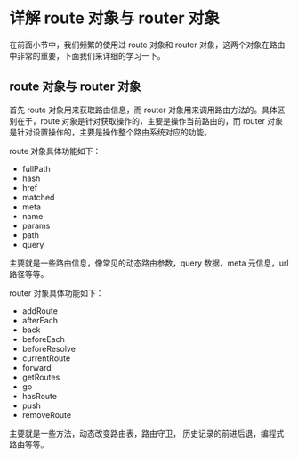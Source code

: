 # 详解 route 对象与 router 对象

在前面小节中，我们频繁的使用过 route 对象和 router 对象，这两个对象在路由中非常的重要，下面我们来详细的学习一下。

## route 对象与 router 对象

首先 route 对象用来获取路由信息，而 router 对象用来调用路由方法的。具体区别在于，route 对象是针对获取操作的，主要是操作当前路由的，而 router 对象是针对设置操作的，主要是操作整个路由系统对应的功能。

route 对象具体功能如下：

- fullPath
- hash
- href
- matched
- meta
- name
- params
- path
- query

主要就是一些路由信息，像常见的动态路由参数，query 数据，meta 元信息，url 路径等等。

router 对象具体功能如下：

- addRoute
- afterEach
- back
- beforeEach
- beforeResolve
- currentRoute
- forward
- getRoutes
- go
- hasRoute
- push
- removeRoute

主要就是一些方法，动态改变路由表，路由守卫， 历史记录的前进后退，编程式路由等等。
